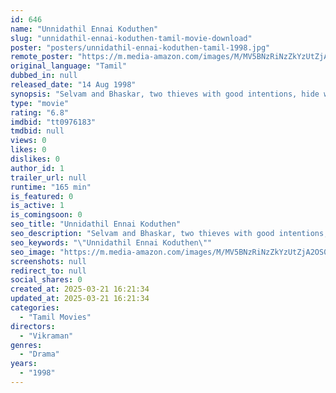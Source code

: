```yaml
---
id: 646
name: "Unnidathil Ennai Koduthen"
slug: "unnidathil-ennai-koduthen-tamil-movie-download"
poster: "posters/unnidathil-ennai-koduthen-tamil-1998.jpg"
remote_poster: "https://m.media-amazon.com/images/M/MV5BNzRiNzZkYzUtZjA2OS00OTI2LTljMmMtNzQxZjIyMjRkYWQxXkEyXkFqcGdeQXVyMTEzNzg0Mjkx._V1_SX300.jpg"
original_language: "Tamil"
dubbed_in: null
released_date: "14 Aug 1998"
synopsis: "Selvam and Bhaskar, two thieves with good intentions, hide with the help of Radha who is an illegitimate child living with his father's family in the guise of a maid."
type: "movie"
rating: "6.8"
imdbid: "tt0976183"
tmdbid: null
views: 0
likes: 0
dislikes: 0
author_id: 1
trailer_url: null
runtime: "165 min"
is_featured: 0
is_active: 1
is_comingsoon: 0
seo_title: "Unnidathil Ennai Koduthen"
seo_description: "Selvam and Bhaskar, two thieves with good intentions, hide with the help of Radha who is an illegitimate child living with his father's family in the guise of a maid."
seo_keywords: "\"Unnidathil Ennai Koduthen\""
seo_image: "https://m.media-amazon.com/images/M/MV5BNzRiNzZkYzUtZjA2OS00OTI2LTljMmMtNzQxZjIyMjRkYWQxXkEyXkFqcGdeQXVyMTEzNzg0Mjkx._V1_SX300.jpg"
screenshots: null
redirect_to: null
social_shares: 0
created_at: 2025-03-21 16:21:34
updated_at: 2025-03-21 16:21:34
categories:
  - "Tamil Movies"
directors:
  - "Vikraman"
genres:
  - "Drama"
years:
  - "1998"
---
```

